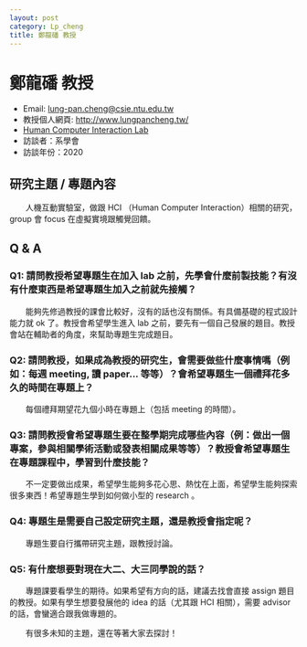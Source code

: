 ```yaml
---
layout: post
category: Lp_cheng
title: 鄭龍磻 教授
---
```


# 鄭龍磻 教授

- Email: lung-pan.cheng@csie.ntu.edu.tw
- 教授個人網頁: <http://www.lungpancheng.tw/>
- [Human Computer Interaction Lab](https://ntuhci.org/)
- 訪談者：系學會
- 訪談年份：2020

## 研究主題 / 專題內容

&emsp;&emsp;人機互動實驗室，做跟 HCI （Human Computer Interaction）相關的研究，group 會 focus 在虛擬實境跟觸覺回饋。

## Q & A

### Q1: 請問教授希望專題生在加入 lab 之前，先學會什麼前製技能？有沒有什麼東西是希望專題生加入之前就先接觸？

&emsp;&emsp;能夠先修過教授的課會比較好，沒有的話也沒有關係。有具備基礎的程式設計能力就 ok 了。教授會希望學生進入 lab 之前，要先有一個自己發展的題目。教授會站在輔助者的角度，來幫助專題生完成題目。

### Q2: 請問教授，如果成為教授的研究生，會需要做些什麼事情嗎（例如：每週 meeting, 讀 paper... 等等）？會希望專題生一個禮拜花多久的時間在專題上？

&emsp;&emsp;每個禮拜期望花九個小時在專題上（包括 meeting 的時間）。

### Q3: 請問教授會希望專題生要在整學期完成哪些內容（例：做出一個專案，參與相關學術活動或發表相關成果等等）？教授會希望專題生在專題課程中，學習到什麼技能？

&emsp;&emsp;不一定要做出成果，希望學生能夠多花心思、熱忱在上面，希望學生能夠探索很多東西！希望專題生學到如何做小型的 research 。

### Q4: 專題生是需要自己設定研究主題，還是教授會指定呢？

&emsp;&emsp;專題生要自行攜帶研究主題，跟教授討論。

### Q5: 有什麼想要對現在大二、大三同學說的話？

&emsp;&emsp;專題課要看學生的期待。如果希望有方向的話，建議去找會直接 assign 題目的教授。如果有學生想要發展他的 idea 的話（尤其跟 HCI 相關），需要 advisor 的話，會蠻適合跟我做專題的。


&emsp;&emsp;有很多未知的主題，還在等著大家去探討！
